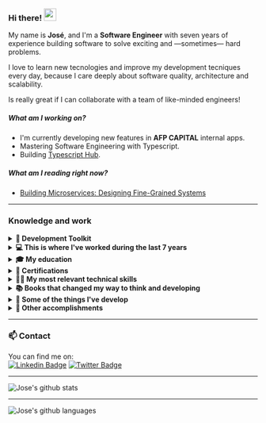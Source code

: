 ### Hi there! <img src="https://media.giphy.com/media/6jEy9iuIqd82pdueKG/giphy.gif" width="25px">

My name is **José**, and I'm a **Software Engineer** with seven years of experience building software to solve exciting and —sometimes— hard problems.

I love to learn new tecnologies and improve my development tecniques every day, because I care deeply about software quality, architecture and scalability.

Is really great if I can collaborate with a team of like-minded engineers!

##### What am I working on?

- I'm currently developing new features in **AFP CAPITAL** internal apps.
- Mastering Software Engineering with Typescript.
- Building [Typescript Hub](https://typescripthub.com/).

##### What am I reading right now?

- [Building Microservices: Designing Fine-Grained Systems](https://www.goodreads.com/book/show/22512931-building-microservices)

---

### Knowledge and work

<details>
<summary>
	<strong>🔧  Development Toolkit</strong>
</summary>

- Languages:
  <img height="25" style="margin-left:10px;" src="https://github.com/jovicon/jovicon/assets/21287303/3605b552-215e-44a1-9b36-14f812bae41a"> <img height="25" style="margin-left:10px;" src="https://user-images.githubusercontent.com/21287303/104820456-87bf0d80-5813-11eb-90e5-c0ea85ea8ae6.png"> <img height="25" style="margin-left:10px;" src="https://user-images.githubusercontent.com/21287303/104820600-b12c6900-5814-11eb-8dab-7396113f7c70.png"> <img height="27" style="margin-left:10px;" src="https://user-images.githubusercontent.com/21287303/104820584-775b6280-5814-11eb-82c2-7c7fdcf2d806.png">

- Frontend Frameworks: <img height="25" style="margin-left:10px;" src="https://user-images.githubusercontent.com/21287303/104820913-f0f45000-5816-11eb-9b49-b0c00cd1ed73.png">
  <img height="25" style="margin-left:10px;" src="https://github.com/jovicon/jovicon/assets/21287303/abdd69ad-84d4-4924-9fd0-1d9c6911a89a">
  <img height="25" style="margin-left:10px;" src="https://user-images.githubusercontent.com/21287303/104820910-edf95f80-5816-11eb-9115-505367121387.jpg">

- Backend Frameworks: <img height="25" style="margin-left:10px;" src="https://github.com/jovicon/jovicon/assets/21287303/6dfb0033-0c37-4aa9-92e3-d4394b049010"> <img height="25" style="margin-left:10px;" src="https://user-images.githubusercontent.com/21287303/104820642-0bc5c500-5815-11eb-8c91-bb5ad356221b.png"> <img height="25" style="margin-left:10px;" src="https://user-images.githubusercontent.com/21287303/104820656-2b5ced80-5815-11eb-96f2-dc856a6acf29.png"> <img height="25" style="margin-left:10px;" src="https://user-images.githubusercontent.com/21287303/104821158-bf7c8400-5818-11eb-8ec4-de9a6990a2e7.png"><img height="25" style="margin-left:10px;" src="https://user-images.githubusercontent.com/21287303/104820722-91e20b80-5815-11eb-846c-9761a0843118.png">

- Databases: <img height="25" style="margin-left:10px;" src="https://user-images.githubusercontent.com/21287303/104820756-dbcaf180-5815-11eb-8279-86d4b09731d1.png"> <img height="25" style="margin-left:10px;" src="https://user-images.githubusercontent.com/21287303/104820759-dff70f00-5815-11eb-87b6-ba6da48549fb.png">

- Cloud: <img height="25" style="margin-left:10px;" src="https://user-images.githubusercontent.com/21287303/104820760-e2596900-5815-11eb-8dba-144670c20333.png"> <img height="25" style="margin-left:10px;" src="https://github.com/jovicon/jovicon/assets/21287303/24ecc340-b89a-4c2a-a5da-dedb5bf078af"> <img height="25" style="margin-left:10px;" src="https://user-images.githubusercontent.com/21287303/104820762-e5ecf000-5815-11eb-9a5a-15e8d6396d90.png">

- Tools: <img height="25" style="margin-left:10px;" src="https://user-images.githubusercontent.com/21287303/104821504-1a16df80-581b-11eb-98e1-641bc2f6c7ae.png"> <img height="25" style="margin-left:10px;" src="https://user-images.githubusercontent.com/21287303/104821536-4e8a9b80-581b-11eb-8b73-383025d5afef.png"> <img height="25" style="margin-left:10px;" src="https://user-images.githubusercontent.com/21287303/104821537-50545f00-581b-11eb-9afe-1b93f132716e.png">

</details>

<details>
<summary>
	<strong>💻 This is where I've worked during the last 7 years</strong>
</summary>

> _[AFP CAPITAL](https://www.afpcapital.cl/default.html). Nov 2022 - Present_  
> **TECH LEAD**
>
> Description: Coming soon!

> _[AFP CAPITAL](https://www.afpcapital.cl/default.html). Nov 2020 - Nov 2022_  
> **FULL STACK SENIOR DEVELOPER**
>
> Description: Senior Software developer, handle team decisions and technical improvements in several afp products!

> _[MovigoO](https://movigoo.com/). Mar 2017 - Nov 2020_  
> **SENIOR DEVELOPER**
>
> Description: I developed outsourcing software solutions for companies like MOVISTAR CHILE, HELP EMERGENCY, SONDA, COPESA. I moved through the entire development stack and touched projects every step of the way, from ideation to final delivery.

> _[Good Shepherd Tours](www.goodshepherdtour.com). Feb 2015 – Feb 2017._  
> **FRONT-END DEVELOPER**
>
> Description: Front-end developer.

</details>

<details>
<summary>
<strong>🎓 My education</strong>
</summary>

> _Univ. José Antonio Páez, 2014._  
> **TELECOM ENGINEER**

> _Colegio Santa María, Venezuela. 2007._  
> **BACHELOR OF SCIENCE (B.S.)**

</details>

<details>
<summary>
<strong>📜 Certifications</strong>
</summary>

- 2020

  - [SCRUM FOUNDATION](https://github.com/jovicon/jovicon/blob/master/assets/pdf/Scrum-Foundation.pdf)
  - [AWS CLOUD PRACTITIONER ESSENTIALS](https://github.com/jovicon/jovicon/blob/master/assets/img/AWS%20Training%20%26%20Certification%20-%20Certificate%20of%20Completion.PNG)

- 2021

  - [Beginner's Guide to Open Source Software Development](https://github.com/jovicon/jovicon/blob/master/assets/pdf/LFD102-Jos%C3%A9Contreras.pdf)
  - [Introduction to Open Source Development, Git and Linux](https://github.com/jovicon/jovicon/blob/master/assets/pdf/LFD201-certificate-jose-contreras.pdf)
  - [Containers for Developers and Quality Assurance](https://github.com/jovicon/jovicon/blob/master/assets/pdf/LFD254-certificate-jose-contreras.pdf)
  - [DevOps and SRE Fundamentals: Implementing Continuous Delivery](https://ti-user-certificates.s3.amazonaws.com/e0df7fbf-a057-42af-8a1f-590912be5460/17f55ccc-957a-4c50-a32f-88cf49ba875f-jose-contreras-devops-and-sre-fundamentals-implementing-continuous-delivery-lfs261-certificate.pdf)
  - [Kubernetes for Developers](https://ti-user-certificates.s3.amazonaws.com/e0df7fbf-a057-42af-8a1f-590912be5460/17f55ccc-957a-4c50-a32f-88cf49ba875f-jose-contreras-kubernetes-for-developers-lfd259-certificate.pdf)
  - [Clean Code](https://www.udemy.com/certificate/UC-a9a835e1-93a1-489d-9214-419bada976fd/)

- 2022

  - [Gitlab & Git - Good practices](https://www.coursera.org/account/accomplishments/certificate/R4F2B66QSGYK)
  - [Angular Software Development](https://github.com/jovicon/jovicon/blob/master/assets/pdf/Coursera_A4ECJ5Q383KK.pdf)
  - TALENTUM SURA BUILDER SKILLS - LEADERSHIP

- 2023
  - [Distributed Data Patterns for Microservices](https://microservices.matrixlms.com/print_certificate/pdf?user_award=6181748)

</details>

<details>
<summary>
<strong>👨‍💻 My most relevant technical skills</strong>
</summary>

These are the highlights of the skills I consider to be the keystone of my abilities:

- I have a lot of experience **designing** and **architecting** systems of different sizes and complexity.
- I have been focusing mainly on **AWS**. It's the place where most of my work goes to serve its purpose.
- I've become an excellent/effective **Typescript** developer.
- I really love **Node.js**, **Express.js** & **NestJs** and all about Async/Await/Promises/Events ️❤️🫶.
- I have substantial experience dealing with **relational databases** (mainly PostgreSql), and **non-relational** ones (MongoDB).
- I've done a lot of front-end development, I'm pretty good using **VueJS** and **React**.
</details>

<details>
<summary>
<strong>📚 Books that changed my way to think and developing</strong>
</summary>

- [Deep Work](https://www.goodreads.com/book/show/25744928-deep-work)
- [The Pragmatic Programmer](https://www.amazon.com/-/es/David-Thomas/dp/0135957052/ref=tmm_hrd_swatch_0?_encoding=UTF8&qid=1617560936&sr=8-1)
- [Clean Code](https://www.goodreads.com/book/show/3735293-clean-code)
- [Clean Architecture](https://www.amazon.com/-/es/Robert-Martin/dp/0134494164/ref=sr_1_1?__mk_es_US=%C3%85M%C3%85%C5%BD%C3%95%C3%91&dchild=1&keywords=the+clean+architecture&qid=1617561122&sr=8-1)
- [Atomic habits](https://www.amazon.com/-/es/James-Clear/dp/0735211299/ref=tmm_hrd_swatch_0?_encoding=UTF8&qid=1617561159&sr=8-1)
- [The 7 Habits of Highly Effective People](https://www.amazon.com/-/es/Stephen-R-Covey/dp/1982137274/ref=sr_1_1?__mk_es_US=%C3%85M%C3%85%C5%BD%C3%95%C3%91&crid=ES1TK5036CYK&dchild=1&keywords=seven+habits+of+highly+effective+people+by+stephen+covey&qid=1617561200&sprefix=seven+habit%2Caps%2C299&sr=8-1)
- [Steve Jobs](https://www.goodreads.com/book/show/11084145-steve-jobs)
</details>

<details>
<summary>
<strong>🔨 Some of the things I've develop</strong>
</summary>

Cooming soon!

</details>

<details>
<summary>
<strong>🎁 Other accomplishments</strong>
</summary>

- I love to write. I contribute articles about Code and DeepWork to [My Medium Blog](https://medium.com/@jocon16).
- I study every single day to be a better **Software Craftsman**.
- I really love Algorithms and solve problems.
- I have a beautiful family. For sure my best accomplishment by far.
</details>

---

### 📫 Contact

You can find me on:  
[![Linkedin Badge](https://img.shields.io/badge/-LinkedIn-blue?style=flat-square&logo=Linkedin&logoColor=white&link=https://www.linkedin.com/in/jos%C3%A9-contreras-631941102/)](https://www.linkedin.com/in/jos%C3%A9-contreras-631941102/)
[![Twitter Badge](https://img.shields.io/badge/-Twitter-blue?style=flat-square&logo=Twitter&logoColor=white&link=https://twitter.com/Jocon16)](https://twitter.com/Jocon16)

---

![Jose's github stats](https://github-readme-stats.vercel.app/api?username=jovicon&show_icons=true&theme=highcontrast)

---

![Jose's github languages](https://github-readme-stats.vercel.app/api/top-langs/?username=jovicon&hide=html,php,css,hack&theme=highcontrast)
